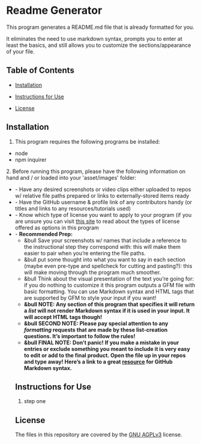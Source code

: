 # Readme Generator

This program generates a README.md file that is already formatted for you.
    
It eliminates the need to use markdown syntax, prompts you to enter at least the basics, and still allows you to customize the sections/appearance of your file.

## Table of Contents
* [Installation](#installation)
* [Instructions for Use](#instructions-for-use)

* [License](#license)
    
## Installation
1. This program requires the following programs be installed:
<ul><li>node</li><li>npm inquirer</li></ul>
2. Before running this program, please have the following information on hand and / or loaded into your 'asset/images' folder:
<ul><li>- Have any desired screenshots or video clips either uploaded to repos w/ relative file paths prepared or links to externally-stored items ready</li><li>- Have the GitHub username & profile link of any contributors handy (or titles and links to any resources/tutorials used)</li><li>- Know which type of license you want to apply to your program (if you are unsure you can visit <a href=”https://choosealicense.com/licenses/”>this site</a> to read about the types of license offered as options in this program</li><li>- <strong>Recommended Prep:</strong><ul><li>&bull Save your screenshots w/ names that include a reference to the instructional step they correspond with: this will make them easier to pair when you’re entering the file paths.</li><li>&bull put some thought into what you want to say in each section (maybe even pre-type and spellcheck for cutting and pasting?): this will make moving through the program much smoother.</li><li>&bull Think about the visual presentation of the text you’re going for: if you do nothing to customize it this program outputs a GFM file with basic formatting. You can use Markdown syntax and HTML tags that are supported by GFM to style your input if you want!</li><li> <strong>&bull NOTE: Any section of this program that specifies it will return a <em>list</em> will not render Markdown syntax if it is used in your input. It will accept HTML tags though!</strong></li><li><strong>&bull SECOND NOTE: Please pay special attention to any <em>formatting</em> requests that are made by these list-creation questions. It’s important to follow the rules!</strong></li><li><strong>&bull FINAL NOTE: Don’t panic! If you make a mistake in your entries or exclude something you meant to include it is very easy to edit or add to the final product. Open the file up in your repos and type away! Here’s a link to a great <a href=”https://docs.github.com/en/get-started/writing-on-github/getting-started-with-writing-and-formatting-on-github/basic-writing-and-formatting-syntax “>resource</a> for GitHub Markdown syntax.</strong></li></li></ul>

## Instructions for Use
<ol><li>step one</li></ol>






## License
The files in this repository are covered by the [GNU AGPLv3](https://choosealicense.com/licenses/agpl-3.0/) license.
